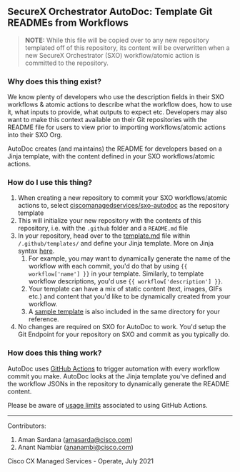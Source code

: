 ## SecureX Orchestrator AutoDoc: Template Git READMEs from Workflows

> **NOTE:** While this file will be copied over to any new repository templated off of this repository, its content will be overwritten when a new SecureX Orchestrator (SXO) workflow/atomic action is committed to the repository.

### Why does this thing exist?

We know plenty of developers who use the description fields in their SXO workflows & atomic actions to describe what the workflow does, how to use it, what inputs to provide, what outputs to expect etc. Developers may also want to make this context available on their Git repositories with the README file for users to view prior to importing workflows/atomic actions into their SXO Org.

AutoDoc creates (and maintains) the README for developers based on a Jinja template, with the content defined in your SXO workflows/atomic actions.

### How do I use this thing?

1. When creating a new repository to commit your SXO workflows/atomic actions to, select [ciscomanagedservices/sxo-autodoc](https://github.com/ciscomanagedservices/sxo-autodoc) as the repository template
2. This will initialize your new repository with the contents of this repository, i.e. with the `.github` folder and a `README.md` file
3. In your repository, head over to the [template.md](/.github/templates/) file within `/.github/templates/` and define your Jinja template. More on Jinja syntax [here](https://jinja.palletsprojects.com/en/3.0.x/templates/).
    1. For example, you may want to dynamically generate the name of the workflow with each commit, you'd do that by using `{{ workflow['name'] }}` in your template. Similarly, to template workflow descriptions, you'd use `{{ workflow['description'] }}`.
    2. Your template can have a mix of static content (text, images, GIFs etc.) and content that you'd like to be dynamically created from your workflow.
    3. A [sample template](/.github/templates/) is also included in the same directory for your reference.
4. No changes are required on SXO for AutoDoc to work. You'd setup the Git Endpoint for your repository on SXO and commit as you typically do.

### How does this thing work?

AutoDoc uses [GitHub Actions](https://docs.github.com/en/actions) to trigger automation with every workflow commit you make. AutoDoc looks at the Jinja template you've defined and the workflow JSONs in the repository to dynamically generate the README content.

Please be aware of [usage limits](https://docs.github.com/en/actions/reference/usage-limits-billing-and-administration) associated to using GitHub Actions.

---

Contributors:

1. Aman Sardana (amasarda@cisco.com)
2. Anant Nambiar (ananambi@cisco.com)

Cisco CX Managed Services - Operate, July 2021
